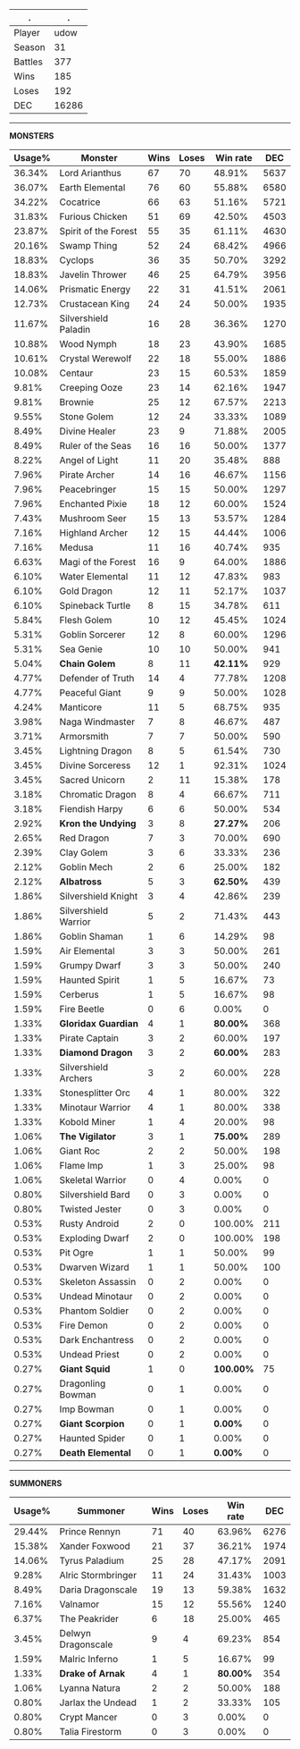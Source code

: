 .|.
|-|-
Player|udow
Season|31
Battles|377
Wins|185
Loses|192
DEC|16286

---
**MONSTERS**

Usage%|Monster|Wins|Loses|Win rate|DEC|
-|-|-|-|-|-|
36.34%|Lord Arianthus|67|70|48.91%|5637|
36.07%|Earth Elemental|76|60|55.88%|6580|
34.22%|Cocatrice|66|63|51.16%|5721|
31.83%|Furious Chicken|51|69|42.50%|4503|
23.87%|Spirit of the Forest|55|35|61.11%|4630|
20.16%|Swamp Thing|52|24|68.42%|4966|
18.83%|Cyclops|36|35|50.70%|3292|
18.83%|Javelin Thrower|46|25|64.79%|3956|
14.06%|Prismatic Energy|22|31|41.51%|2061|
12.73%|Crustacean King|24|24|50.00%|1935|
11.67%|Silvershield Paladin|16|28|36.36%|1270|
10.88%|Wood Nymph|18|23|43.90%|1685|
10.61%|Crystal Werewolf|22|18|55.00%|1886|
10.08%|Centaur|23|15|60.53%|1859|
9.81%|Creeping Ooze|23|14|62.16%|1947|
9.81%|Brownie|25|12|67.57%|2213|
9.55%|Stone Golem|12|24|33.33%|1089|
8.49%|Divine Healer|23|9|71.88%|2005|
8.49%|Ruler of the Seas|16|16|50.00%|1377|
8.22%|Angel of Light|11|20|35.48%|888|
7.96%|Pirate Archer|14|16|46.67%|1156|
7.96%|Peacebringer|15|15|50.00%|1297|
7.96%|Enchanted Pixie|18|12|60.00%|1524|
7.43%|Mushroom Seer|15|13|53.57%|1284|
7.16%|Highland Archer|12|15|44.44%|1006|
7.16%|Medusa|11|16|40.74%|935|
6.63%|Magi of the Forest|16|9|64.00%|1886|
6.10%|Water Elemental|11|12|47.83%|983|
6.10%|Gold Dragon|12|11|52.17%|1037|
6.10%|Spineback Turtle|8|15|34.78%|611|
5.84%|Flesh Golem|10|12|45.45%|1024|
5.31%|Goblin Sorcerer|12|8|60.00%|1296|
5.31%|Sea Genie|10|10|50.00%|941|
5.04%|**Chain Golem**|8|11|**42.11%**|929|
4.77%|Defender of Truth|14|4|77.78%|1208|
4.77%|Peaceful Giant|9|9|50.00%|1028|
4.24%|Manticore|11|5|68.75%|935|
3.98%|Naga Windmaster|7|8|46.67%|487|
3.71%|Armorsmith|7|7|50.00%|590|
3.45%|Lightning Dragon|8|5|61.54%|730|
3.45%|Divine Sorceress|12|1|92.31%|1024|
3.45%|Sacred Unicorn|2|11|15.38%|178|
3.18%|Chromatic Dragon|8|4|66.67%|711|
3.18%|Fiendish Harpy|6|6|50.00%|534|
2.92%|**Kron the Undying**|3|8|**27.27%**|206|
2.65%|Red Dragon|7|3|70.00%|690|
2.39%|Clay Golem|3|6|33.33%|236|
2.12%|Goblin Mech|2|6|25.00%|182|
2.12%|**Albatross**|5|3|**62.50%**|439|
1.86%|Silvershield Knight|3|4|42.86%|239|
1.86%|Silvershield Warrior|5|2|71.43%|443|
1.86%|Goblin Shaman|1|6|14.29%|98|
1.59%|Air Elemental|3|3|50.00%|261|
1.59%|Grumpy Dwarf|3|3|50.00%|240|
1.59%|Haunted Spirit|1|5|16.67%|73|
1.59%|Cerberus|1|5|16.67%|98|
1.59%|Fire Beetle|0|6|0.00%|0|
1.33%|**Gloridax Guardian**|4|1|**80.00%**|368|
1.33%|Pirate Captain|3|2|60.00%|197|
1.33%|**Diamond Dragon**|3|2|**60.00%**|283|
1.33%|Silvershield Archers|3|2|60.00%|228|
1.33%|Stonesplitter Orc|4|1|80.00%|322|
1.33%|Minotaur Warrior|4|1|80.00%|338|
1.33%|Kobold Miner|1|4|20.00%|98|
1.06%|**The Vigilator**|3|1|**75.00%**|289|
1.06%|Giant Roc|2|2|50.00%|198|
1.06%|Flame Imp|1|3|25.00%|98|
1.06%|Skeletal Warrior|0|4|0.00%|0|
0.80%|Silvershield Bard|0|3|0.00%|0|
0.80%|Twisted Jester|0|3|0.00%|0|
0.53%|Rusty Android|2|0|100.00%|211|
0.53%|Exploding Dwarf|2|0|100.00%|198|
0.53%|Pit Ogre|1|1|50.00%|99|
0.53%|Dwarven Wizard|1|1|50.00%|100|
0.53%|Skeleton Assassin|0|2|0.00%|0|
0.53%|Undead Minotaur|0|2|0.00%|0|
0.53%|Phantom Soldier|0|2|0.00%|0|
0.53%|Fire Demon|0|2|0.00%|0|
0.53%|Dark Enchantress|0|2|0.00%|0|
0.53%|Undead Priest|0|2|0.00%|0|
0.27%|**Giant Squid**|1|0|**100.00%**|75|
0.27%|Dragonling Bowman|0|1|0.00%|0|
0.27%|Imp Bowman|0|1|0.00%|0|
0.27%|**Giant Scorpion**|0|1|**0.00%**|0|
0.27%|Haunted Spider|0|1|0.00%|0|
0.27%|**Death Elemental**|0|1|**0.00%**|0|

---
**SUMMONERS**

Usage%|Summoner|Wins|Loses|Win rate|DEC|
-|-|-|-|-|-|
29.44%|Prince Rennyn|71|40|63.96%|6276|
15.38%|Xander Foxwood|21|37|36.21%|1974|
14.06%|Tyrus Paladium|25|28|47.17%|2091|
9.28%|Alric Stormbringer|11|24|31.43%|1003|
8.49%|Daria Dragonscale|19|13|59.38%|1632|
7.16%|Valnamor|15|12|55.56%|1240|
6.37%|The Peakrider|6|18|25.00%|465|
3.45%|Delwyn Dragonscale|9|4|69.23%|854|
1.59%|Malric Inferno|1|5|16.67%|99|
1.33%|**Drake of Arnak**|4|1|**80.00%**|354|
1.06%|Lyanna Natura|2|2|50.00%|188|
0.80%|Jarlax the Undead|1|2|33.33%|105|
0.80%|Crypt Mancer|0|3|0.00%|0|
0.80%|Talia Firestorm|0|3|0.00%|0|
